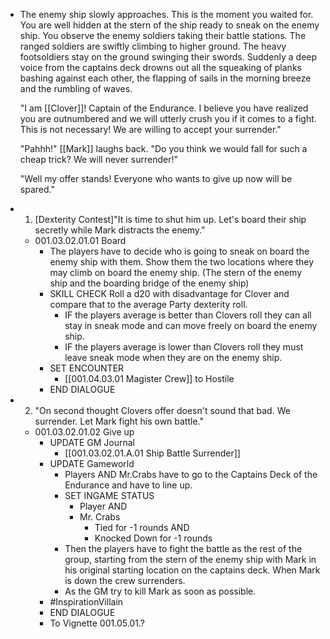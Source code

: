 - The enemy ship slowly approaches. This is the moment you waited for. You are well hidden at the stern of the ship ready to sneak on the enemy ship. You observe the enemy soldiers taking their battle stations. The ranged soldiers are swiftly climbing to higher ground. The heavy footsoldiers stay on the ground swinging their swords. Suddenly a deep voice from the captains deck drowns out all the squeaking of planks bashing against each other, the flapping of sails in the morning breeze and the rumbling of waves. 
  
  "I am [[Clover]]! Captain of the Endurance. I believe you have realized you are outnumbered and we will utterly crush you if it comes to a fight. This is not necessary! We are willing to accept your surrender."
  
  "Pahhh!" [[Mark]] laughs back. "Do you think we would fall for such a cheap trick? We will never surrender!"
  
  "Well my offer stands! Everyone who wants to give up now will be spared."
- 1. [Dexterity Contest]"It is time to shut him up. Let's board their ship secretly while Mark distracts the enemy."
	- 001.03.02.01.01 Board
		- The players have to decide who is going to sneak on board the enemy ship with them. Show them the two locations where they may climb on board the enemy ship. (The stern of the enemy ship and the boarding bridge of the enemy ship)
		- SKILL CHECK Roll a d20 with disadvantage for Clover and compare that to the average Party dexterity roll.
			- IF the players average is better than Clovers roll they can all stay in sneak mode and can move freely on board the enemy ship.
			- IF the players average is lower than Clovers roll they must leave sneak mode when they are on the enemy ship.
		- SET ENCOUNTER
			- [[001.04.03.01 Magister Crew]] to Hostile
		- END DIALOGUE
- 2. "On second thought Clovers offer doesn't sound that bad. We surrender. Let Mark fight his own battle."
	- 001.03.02.01.02 Give up
		- UPDATE GM Journal
			- [[001.03.02.01.A.01 Ship Battle Surrender]]
		- UPDATE Gameworld
			- Players AND Mr.Crabs have to go to the Captains Deck of the Endurance and have to line up.
			- SET INGAME STATUS
				- Player AND
				- Mr. Crabs
					- Tied for -1 rounds AND
					- Knocked Down for -1 rounds
			- Then the players have to fight the battle as the rest of the group, starting from the stern of the enemy ship with Mark in his original starting location on the captains deck. When Mark is down the crew surrenders.
			- As the GM try to kill Mark as soon as possible.
		- #InspirationVillain
		- END DIALOGUE
		- To Vignette 001.05.01.?